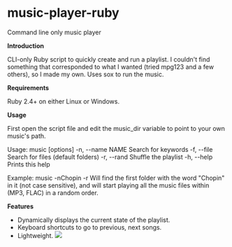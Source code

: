 # music-player-ruby
Command line only music player

**Introduction**

CLI-only Ruby script to quickly create and run a playlist. I couldn't find something that corresponded to what I wanted (tried mpg123 and a few others), so I made my own. Uses sox to run the music.

**Requirements**

Ruby 2.4+ on either Linux or Windows.

**Usage**

First open the script file and edit the music_dir variable to point to your own music's path.

Usage: music [options]
    -n, --name NAME                  Search for keywords
    -f, --file                       Search for files (default folders)
    -r, --rand                       Shuffle the playlist
    -h, --help                       Prints this help

Example: music -nChopin -r
Will find the first folder with the word "Chopin" in it (not case sensitive), and will start playing all the music files within (MP3, FLAC) in a random order.

**Features**

- Dynamically displays the current state of the playlist.
- Keyboard shortcuts to go to previous, next songs.
- Lightweight.
![](http://imgur.com/RmieDJS.png)
